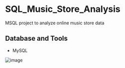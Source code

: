 # SQL_Music_Store_Analysis
MSQL project to analyze online music store data


## Database and Tools
* MySQL

![image](https://github.com/ANKUSH202638/SQL_Music_Store_Analysis/assets/153931783/1f1b68a7-c948-434e-9087-8b5e421e38e9)

